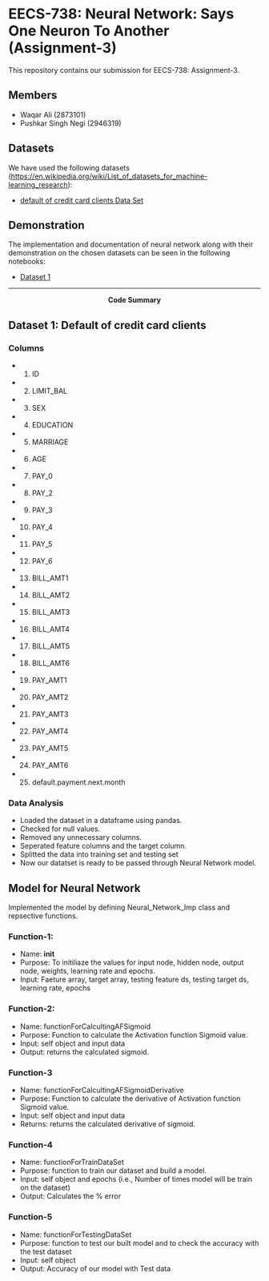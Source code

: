 # EECS-738: Neural Network: Says One Neuron To Another (Assignment-3)
This repository contains our submission for EECS-738: Assignment-3.

## Members
- Waqar Ali (2873101)
- Pushkar Singh Negi (2946319)

## Datasets
We have used the following datasets (https://en.wikipedia.org/wiki/List_of_datasets_for_machine-learning_research):
- [default of credit card clients Data Set ](https://www.kaggle.com/uciml/default-of-credit-card-clients-dataset)

## Demonstration
The implementation and documentation of neural network along with their demonstration on the chosen datasets can be seen in the following notebooks:
- [Dataset 1](notebooks/Neural_Network_Implementation.ipynb)

---
<p align="center"><b>Code Summary</b></p>

## Dataset 1: Default of credit card clients
### Columns

- 1. ID
- 2. LIMIT_BAL
- 3. SEX
- 4. EDUCATION
- 5. MARRIAGE
- 6. AGE
- 7. PAY_0
- 8. PAY_2
- 9. PAY_3
- 10. PAY_4
- 11. PAY_5						
- 12. PAY_6
- 13. BILL_AMT1
- 14. BILL_AMT2
- 15. BILL_AMT3
- 16. BILL_AMT4
- 17. BILL_AMT5
- 18. BILL_AMT6
- 19. PAY_AMT1
- 20. PAY_AMT2
- 21. PAY_AMT3
- 22. PAY_AMT4
- 23. PAY_AMT5
- 24. PAY_AMT6
- 25. default.payment.next.month

### Data Analysis
- Loaded the dataset in a dataframe using pandas.
- Checked for null values.
- Removed any unnecessary columns.
- Seperated feature columns and the target column.
- Splitted the data into training set and testing set
- Now our datatset is ready to be passed through Neural Network model.

## Model for Neural Network
Implemented the model by defining Neural_Network_Imp class and repsective functions.

### Function-1:
- Name: __init__
- Purpose: To initiliaze the values for input node, hidden node, output node, weights, learning rate and epochs.
- Input: Faeture array, target array, testing feature ds, testing target ds, learning rate, epochs

### Function-2:
- Name: functionForCalcultingAFSigmoid
- Purpose: Function to calculate the Activation function Sigmoid value.
- Input: self object and input data
- Output: returns the calculated sigmoid.

### Function-3
- Name: functionForCalcultingAFSigmoidDerivative
- Purpose: Function to calculate the derivative of Activation function Sigmoid value.
- Input: self object and input data
- Returns: returns the calculated derivative of sigmoid.

### Function-4
- Name: functionForTrainDataSet
- Purpose: function to train our dataset and build a model.
- Input: self object and  epochs (i.e., Number of times model will be train on the dataset)
- Output: Calculates the % error

### Function-5
- Name: functionForTestingDataSet
- Purpose: function to test our built model and to check the accuracy with the test dataset 
- Input: self object 
- Output: Accuracy of our model with Test data

